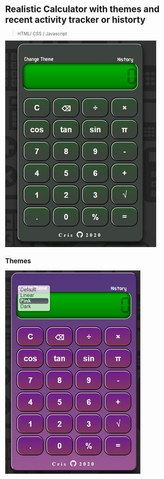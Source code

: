 # Realistic Calculator with themes and recent activity tracker or historty

> HTML/ CSS / Javascript

![Website Sample](images/default_calculator.png)

## Themes

![Website Sample](images/pink_calculator.png)
